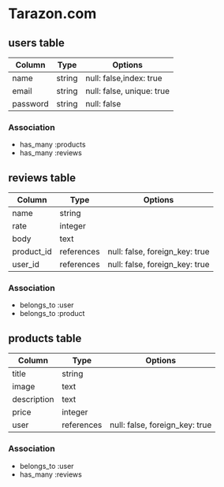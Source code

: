 # Tarazon.com

## users table
|Column|Type|Options|
|------|----|-------|
|name|string|null: false,index: true|
|email|string|null: false, unique: true|
|password|string|null: false|
### Association
- has_many :products
- has_many :reviews

## reviews table
|Column|Type|Options|
|------|----|-------|
|name|string||
|rate|integer||
|body|text||
|product_id|references|null: false, foreign_key: true|
|user_id|references|null: false, foreign_key: true|
### Association
- belongs_to :user
- belongs_to :product

## products table
|Column|Type|Options|
|------|----|-------|
|title|string||
|image|text||
|description|text||
|price|integer||
|user|references|null: false, foreign_key: true|
### Association
- belongs_to :user
- has_many :reviews
